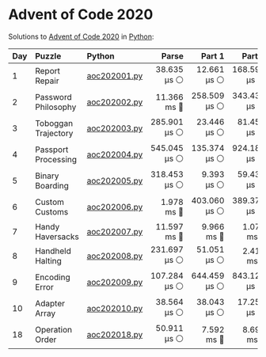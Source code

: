 # Advent of Code 2020

Solutions to [Advent of Code 2020](https://adventofcode.com/2020/) in [Python](https://www.python.org/):

| Day  | Puzzle              | Python                                              |        Parse |       Part 1 |       Part 2 |
| :--- | :------------------ | :-------------------------------------------------- | -----------: | -----------: | -----------: |
| 1    | Report Repair       | [aoc202001.py](01_report_repair/aoc202001.py)       |  38.635 μs ⚪️ |  12.661 μs ⚪️ | 168.597 μs ⚪️ |
| 2    | Password Philosophy | [aoc202002.py](02_password_philosophy/aoc202002.py) |  11.366 ms 🔵 | 258.509 μs ⚪️ | 343.432 μs ⚪️ |
| 3    | Toboggan Trajectory | [aoc202003.py](03_toboggan_trajectory/aoc202003.py) | 285.901 μs ⚪️ |  23.446 μs ⚪️ |  81.455 μs ⚪️ |
| 4    | Passport Processing | [aoc202004.py](04_passport_processing/aoc202004.py) | 545.045 μs ⚪️ | 135.374 μs ⚪️ | 924.182 μs ⚪️ |
| 5    | Binary Boarding     | [aoc202005.py](05_binary_boarding/aoc202005.py)     | 318.453 μs ⚪️ |   9.393 μs ⚪️ |  59.432 μs ⚪️ |
| 6    | Custom Customs      | [aoc202006.py](06_custom_customs/aoc202006.py)      |   1.978 ms 🔵 | 403.060 μs ⚪️ | 389.379 μs ⚪️ |
| 7    | Handy Haversacks    | [aoc202007.py](07_handy_haversacks/aoc202007.py)    |  11.597 ms 🔵 |   9.966 ms 🔵 |   1.079 ms 🔵 |
| 8    | Handheld Halting    | [aoc202008.py](08_handheld_halting/aoc202008.py)    | 231.697 μs ⚪️ |  51.051 μs ⚪️ |   2.418 ms 🔵 |
| 9    | Encoding Error      | [aoc202009.py](09_encoding_error/aoc202009.py)      | 107.284 μs ⚪️ | 644.459 μs ⚪️ | 843.127 μs ⚪️ |
| 10   | Adapter Array       | [aoc202010.py](10_adapter_array/aoc202010.py)       |  38.564 μs ⚪️ |  38.043 μs ⚪️ |  17.259 μs ⚪️ |
| 18   | Operation Order     | [aoc202018.py](18_operation_order/aoc202018.py)     |  50.911 μs ⚪️ |   7.592 ms 🔵 |   8.696 ms 🔵 |
